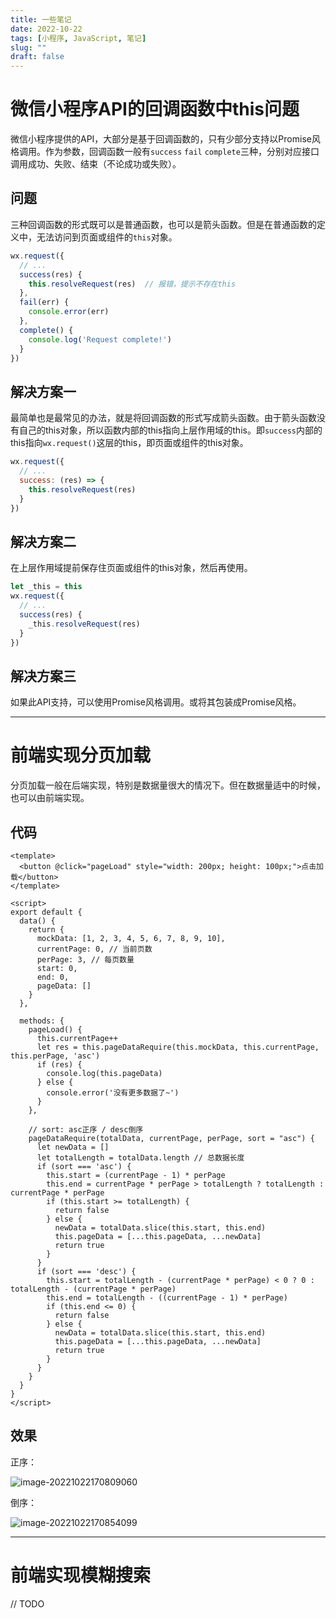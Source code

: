 ```yaml
---
title: 一些笔记
date: 2022-10-22
tags: [小程序, JavaScript, 笔记]
slug: ""
draft: false
---
```


# 微信小程序API的回调函数中this问题

微信小程序提供的API，大部分是基于回调函数的，只有少部分支持以Promise风格调用。作为参数，回调函数一般有`success` `fail` `complete`三种，分别对应接口调用成功、失败、结束（不论成功或失败）。

## 问题

三种回调函数的形式既可以是普通函数，也可以是箭头函数。但是在普通函数的定义中，无法访问到页面或组件的`this`对象。

```js
wx.request({
  // ...
  success(res) {
    this.resolveRequest(res)  // 报错，提示不存在this
  },
  fail(err) {
    console.error(err)
  },
  complete() {
    console.log('Request complete!')
  }
})
```

## 解决方案一

最简单也是最常见的办法，就是将回调函数的形式写成箭头函数。由于箭头函数没有自己的this对象，所以函数内部的this指向上层作用域的this。即`success`内部的this指向`wx.request()`这层的this，即页面或组件的this对象。

```js
wx.request({
  // ...
  success: (res) => {
    this.resolveRequest(res)
  }
})
```

## 解决方案二

在上层作用域提前保存住页面或组件的this对象，然后再使用。

```js
let _this = this
wx.request({
  // ...
  success(res) {
    _this.resolveRequest(res)
  }
})
```

## 解决方案三

如果此API支持，可以使用Promise风格调用。或将其包装成Promise风格。

---

# 前端实现分页加载

分页加载一般在后端实现，特别是数据量很大的情况下。但在数据量适中的时候，也可以由前端实现。

## 代码

```vue
<template>
  <button @click="pageLoad" style="width: 200px; height: 100px;">点击加载</button>
</template>

<script>
export default {
  data() {
    return {
      mockData: [1, 2, 3, 4, 5, 6, 7, 8, 9, 10],
      currentPage: 0, // 当前页数
      perPage: 3, // 每页数量
      start: 0,
      end: 0,
      pageData: []
    }
  },

  methods: {
    pageLoad() {
      this.currentPage++
      let res = this.pageDataRequire(this.mockData, this.currentPage, this.perPage, 'asc')
      if (res) {
        console.log(this.pageData)
      } else {
        console.error('没有更多数据了~')
      }
    },

    // sort: asc正序 / desc倒序
    pageDataRequire(totalData, currentPage, perPage, sort = "asc") {
      let newData = []
      let totalLength = totalData.length // 总数据长度
      if (sort === 'asc') {
        this.start = (currentPage - 1) * perPage
        this.end = currentPage * perPage > totalLength ? totalLength : currentPage * perPage
        if (this.start >= totalLength) {
          return false
        } else {
          newData = totalData.slice(this.start, this.end)
          this.pageData = [...this.pageData, ...newData]
          return true
        }
      }
      if (sort === 'desc') {
        this.start = totalLength - (currentPage * perPage) < 0 ? 0 : totalLength - (currentPage * perPage)
        this.end = totalLength - ((currentPage - 1) * perPage)
        if (this.end <= 0) {
          return false
        } else {
          newData = totalData.slice(this.start, this.end)
          this.pageData = [...this.pageData, ...newData]
          return true
        }
      }
    }
  }
}
</script>
```

## 效果

正序：

![image-20221022170809060](/images/image-20221022170809060.png)

倒序：

![image-20221022170854099](/images/image-20221022170854099.png)

---

# 前端实现模糊搜索

// TODO